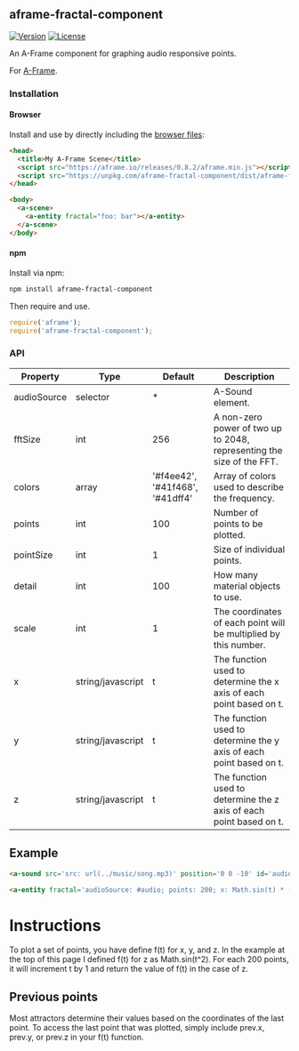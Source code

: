 ## aframe-fractal-component

[![Version](http://img.shields.io/npm/v/aframe-fractal-component.svg?style=flat-square)](https://npmjs.org/package/aframe-fractal-component)
[![License](http://img.shields.io/npm/l/aframe-fractal-component.svg?style=flat-square)](https://npmjs.org/package/aframe-fractal-component)

An A-Frame component for graphing audio responsive points.

For [A-Frame](https://aframe.io).

### Installation

#### Browser

Install and use by directly including the [browser files](dist):

```html
<head>
  <title>My A-Frame Scene</title>
  <script src="https://aframe.io/releases/0.8.2/aframe.min.js"></script>
  <script src="https://unpkg.com/aframe-fractal-component/dist/aframe-fractal-component.min.js"></script>
</head>

<body>
  <a-scene>
    <a-entity fractal="foo: bar"></a-entity>
  </a-scene>
</body>
```

#### npm

Install via npm:

```bash
npm install aframe-fractal-component
```

Then require and use.

```js
require('aframe');
require('aframe-fractal-component');
```

### API

| Property            | Type              | Default                         | Description                                                               |
|---------------------|-------------------|---------------------------------|---------------------------------------------------------------------------|
| audioSource         | selector          | *                               | A-Sound element.                                                          |
| fftSize             | int               | 256                             | A non-zero power of two up to 2048, representing the size of the FFT.     |
| colors              | array             | '#f4ee42', '#41f468', '#41dff4' | Array of colors used to describe the frequency.                           |
| points              | int               | 100                             | Number of points to be plotted.                                           |
| pointSize           | int               | 1                               | Size of individual points.                                                |
| detail              | int               | 100                             | How many material objects to use.                                         |
| scale               | int               | 1                               | The coordinates of each point will be multiplied by this number.          |
| x                   | string/javascript | t                               | The function used to determine the x axis of each point based on t.       |
| y                   | string/javascript | t                               | The function used to determine the y axis of each point based on t.       |
| z                   | string/javascript | t                               | The function used to determine the z axis of each point based on t.       |

## Example

```html
<a-sound src='src: url(../music/song.mp3)' position='0 0 -10' id='audio' autoplay='true'></a-sound>

<a-entity fractal='audioSource: #audio; points: 200; x: Math.sin(t) * (t^2); z: Math.sin(t^2);' position='0 140 0' rotation='0 0 180'></a-entity>
```

# Instructions

To plot a set of points, you have define f(t) for x, y, and z. In the example at the top of this page I defined f(t) for z as Math.sin(t^2). For each 200 points, it will increment t by 1 and return the value of f(t) in the case of z.

## Previous points

Most attractors determine their values based on the coordinates of the last point. To access the last point that was plotted, simply include prev.x, prev.y, or prev.z in your f(t) function.
